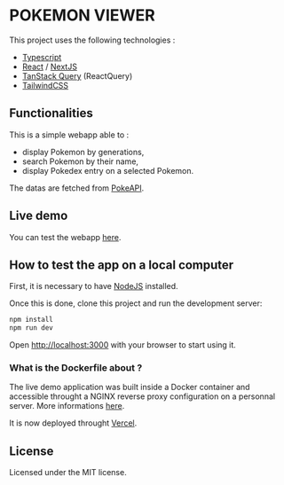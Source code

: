 # POKEMON VIEWER

This project uses the following technologies :

- [Typescript](https://www.typescriptlang.org/)
- [React](https://reactjs.org/) / [NextJS](https://nextjs.org/)
- [TanStack Query](https://tanstack.com/query/v4) (ReactQuery)
- [TailwindCSS](https://tailwindcss.com/)

## Functionalities

This is a simple webapp able to :

- display Pokemon by generations,
- search Pokemon by their name,
- display Pokedex entry on a selected Pokemon.

The datas are fetched from [PokeAPI](https://pokeapi.co/).

## Live demo

You can test the webapp [here](https://pokemon.vthomas.fr).

## How to test the app on a local computer

First, it is necessary to have [NodeJS](https://nodejs.org) installed.

Once this is done, clone this project and run the development server:

```bash
npm install
npm run dev
```

Open [http://localhost:3000](http://localhost:3000) with your browser to start using it.

### What is the Dockerfile about ?

The live demo application was built inside a Docker container and accessible throught a NGINX reverse proxy configuration on a personnal server. More informations [here](https://hub.docker.com/r/jwilder/nginx-proxy).

It is now deployed throught [Vercel](https://vercel.com/).

## License

Licensed under the MIT license.
